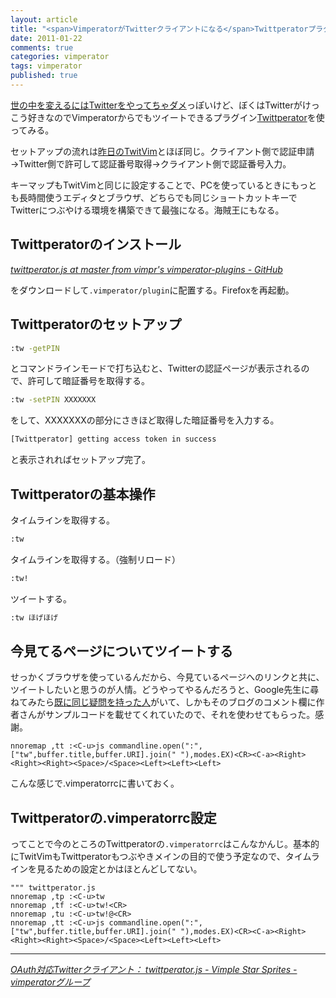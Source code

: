 ```yaml
---
layout: article
title: "<span>VimperatorがTwitterクライアントになる</span>Twittperatorプラグインを使う"
date: 2011-01-22
comments: true
categories: vimperator
tags: vimperator
published: true
---
```


[世の中を変えるにはTwitterをやってちゃダメ](http://el.jibun.atmarkit.co.jp/rails/2011/01/twitter-c545.html)っぽいけど、ぼくはTwitterがけっこう好きなのでVimperatorからでもツイートできるプラグイン[Twittperator](http://vimperator.g.hatena.ne.jp/teramako/20100702/1278104239)を使ってみる。

セットアップの流れは[昨日のTwitVim](/2011/01/21/vim-twitter-plugin-twitvim)とほぼ同じ。クライアント側で認証申請→Twitter側で許可して認証番号取得→クライアント側で認証番号入力。

キーマップもTwitVimと同じに設定することで、PCを使っているときにもっとも長時間使うエディタとブラウザ、どちらでも同じショートカットキーでTwitterにつぶやける環境を構築できて最強になる。海賊王にもなる。

<!-- READMORE -->


## Twittperatorのインストール

<cite>[twittperator.js at master from vimpr's vimperator-plugins - GitHub](https://github.com/vimpr/vimperator-plugins/blob/master/twittperator.js)</cite>

をダウンロードして`.vimperator/plugin`に配置する。Firefoxを再起動。


## Twittperatorのセットアップ

~~~ sh
:tw -getPIN
~~~

とコマンドラインモードで打ち込むと、Twitterの認証ページが表示されるので、許可して暗証番号を取得する。

~~~ sh
:tw -setPIN XXXXXXX
~~~

をして、XXXXXXXの部分にさきほど取得した暗証番号を入力する。

~~~ sh
[Twittperator] getting access token in success
~~~

と表示されればセットアップ完了。


## Twittperatorの基本操作

タイムラインを取得する。

~~~ sh
:tw
~~~

タイムラインを取得する。（強制リロード）

~~~ sh
:tw!
~~~

ツイートする。

~~~ sh
:tw ほげほげ
~~~


## 今見てるページについてツイートする

せっかくブラウザを使っているんだから、今見ているページへのリンクと共に、ツイートしたいと思うのが人情。どうやってやるんだろうと、Google先生に尋ねてみたら[既に同じ疑問を持った人](http://d.hatena.ne.jp/zenpou/20101114/1289739386)がいて、しかもそのブログのコメント欄に作者さんがサンプルコードを載せてくれていたので、それを使わせてもらった。感謝。

~~~ vim
nnoremap ,tt :<C-u>js commandline.open(":",["tw",buffer.title,buffer.URI].join(" "),modes.EX)<CR><C-a><Right><Right><Right><Space>/<Space><Left><Left><Left>
~~~

こんな感じで.vimperatorrcに書いておく。


## Twittperatorの.vimperatorrc設定

ってことで今のところのTwittperatorの`.vimperatorrc`はこんなかんじ。基本的にTwitVimもTwittperatorもつぶやきメインの目的で使う予定なので、タイムラインを見るための設定とかはほとんどしてない。

~~~ vim
""" twittperator.js
nnoremap ,tp :<C-u>tw 
nnoremap ,tf :<C-u>tw!<CR>
nnoremap ,tu :<C-u>tw!@<CR>
nnoremap ,tt :<C-u>js commandline.open(":",["tw",buffer.title,buffer.URI].join(" "),modes.EX)<CR><C-a><Right><Right><Right><Space>/<Space><Left><Left><Left>
~~~

* * *

<cite>[OAuth対応Twitterクライアント： twittperator.js - Vimple Star Sprites - vimperatorグループ](http://vimperator.g.hatena.ne.jp/teramako/20100702/1278104239)</cite>
